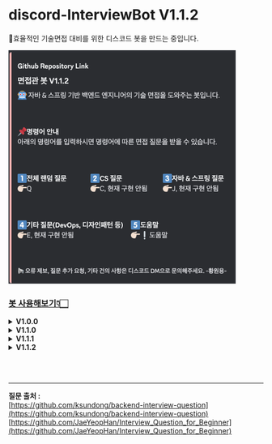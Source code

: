 # discord-InterviewBot V1.1.2
🤖효율적인 기술면접 대비를 위한 디스코드 봇을 만드는 중입니다.

<img src="/img/v1.1.2.png"  width="449" height="461"/> <br>

### [봇 사용해보기👇🏻](https://discord.com/api/oauth2/authorize?client_id=1075652244936069232&permissions=8&scope=bot) <br>

<details>
<summary><strong>V1.0.0</strong></summary>

## 설명
<img src="/img/v1.0.0.png"  width="600" height="315"/> <br>

* InterviewBot 클래스에서 모든 기능 수행
* 질문 목록은 interview_question.txt에 저장
* '!도움말' 명령어를 통해 사용법을 응답받을 수 있음
* '!q' 명령어를 통해 랜덤으로 인터뷰 질문을 받을 수 있음
* 현재 저장된 질문은 총 122개
<br><br>

## 개선해야 할 사항
* 질문 데이터를 RDBMS으로 이전
* 임베드 기능 추가
* 객체 지향적으로 설계하기 위해 기능 분할 리팩토링
* 배포 자동화
</details>

<details>
<summary><strong>V1.1.0</strong></summary>

## 설명
<img src="/img/V1.1.0.png"  width="554" height="537"/> <br>

* 임베드 기능 추가
* '!도움말' 명령어를 통해 사용법을 응답받을 수 있음
* '!q' 명령어 -> 'q'로 변경
* 현재 저장된 질문은 총 122개
  <br><br>

## 추후 업데이트 예정
* AWS를 이용한 배포
* 세부 항목 별 랜덤 질문 기능 추가
</details>

<details>
<summary><strong>V1.1.1</strong></summary>

## 수정 사항
* http://www.google.com/을 접속할 때 일어나는 일에 대해 OSI 7계층과 연관지어 설명해보세요.
* 현재 로직에서는 질문 데이터를 콜론(:)을 기준으로 나눠 배열 요소에 담고 있음.
* http://에서 콜론 삽입으로 인해 질문을 정상적으로 불러오지 못하여 http:// 삭제 처리
* www.google.com을 접속할 때 일어나는 일에 대해 OSI 7계층과 연관지어 설명해보세요.로 변경함.
</details>

<details>
<summary><strong>V1.1.2</strong></summary>

## 수정 사항
* 도움말 문구 수정
* '!q'를 통해~ -> 'q'를 입력하여~
</details>

<br><br>
***
<strong>질문 출처 :</strong><br>
[https://github.com/ksundong/backend-interview-question](https://github.com/ksundong/backend-interview-question)<br>
[https://github.com/JaeYeopHan/Interview_Question_for_Beginner](https://github.com/JaeYeopHan/Interview_Question_for_Beginner)
